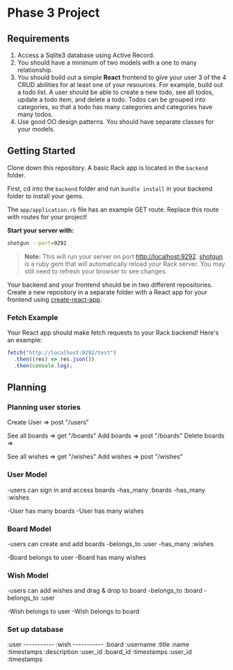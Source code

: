 # Phase 3 Project

## Requirements

1. Access a Sqlite3 database using Active Record.
2. You should have a minimum of two models with a one to many relationship.
3. You should build out a simple **React** frontend to give your user 3 of the 4
   CRUD abilities for at least one of your resources. For example, build out a
   todo list. A user should be able to create a new todo, see all todos,
   update a todo item, and delete a todo. Todos can be grouped into categories,
   so that a todo has many categories and categories have many todos.
4. Use good OO design patterns. You should have separate classes for your
   models.

## Getting Started

Clone down this repository. A basic Rack app is located in the `backend` folder.

First, cd into the `backend` folder and run `bundle install` in your backend
folder to install your gems.

The `app/application.rb` file has an example GET route. Replace this route with
routes for your project!

**Start your server with:**

```sh
shotgun --port=9292
```

> **Note:** This will run your server on port
> [http://localhost:9292](http://localhost:9292).
> [shotgun](https://github.com/rtomayko/shotgun) is a ruby gem that will
> automatically reload your Rack server. You may still need to refresh your
> browser to see changes.

Your backend and your frontend should be in two different repositories. Create a
new repository in a separate folder with a React app for your frontend using
[create-react-app][].

### Fetch Example

Your React app should make fetch requests to your Rack backend! Here's an
example:

```js
fetch("http://localhost:9292/test")
  .then((res) => res.json())
  .then(console.log);
```

[create-react-app]: https://create-react-app.dev/docs/getting-started


## Planning

### Planning user stories
Create User       =>     post "/users"

See all boards    =>     get "/boards"
Add boards        =>     post "/boards"
Delete boards  =>     

See all wishes     =>     get "/wishes"
Add wishes         =>     post "/wishes"  

### User Model
   -users can sign in and access boards
   -has_many :boards
   -has_many :wishes

   -User has many boards
   -User has many wishes


### Board Model
   -users can create and add boards
   -belongs_to :user
   -has_many :wishes

   -Board belongs to user
   -Board has many wishes


### Wish Model
   -users can add wishes and drag & drop to board
   -belongs_to :board
   -belongs_to :user

   -Wish belongs to user
   -Wish belongs to board

### Set up database

:user ----------- :wish ----------- :board
  :username        :title            :name  
  :timestamps      :description      :user_id 
                   :board_id         :timestamps
                   :user_id
                   :timestamps